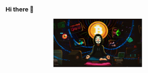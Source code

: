 ### Hi there 👋

<!--
**krishu-rdx/Krishu-RDX** is a ✨ _special_ ✨ repository because its `README.md` (this file) appears on your GitHub profile.

Here are some ideas to get you started:

- 🔭 I’m currently working on ...
- 🌱 I’m currently learning ...
- 👯 I’m looking to collaborate on ...
- 🤔 I’m looking for help with ...
- 💬 Ask me about ...
- 📫 How to reach me: ...
- 😄 Pronouns: ...
- ⚡ Fun fact: ...
-->
<p align="center">
    <img width="48%" src="https://github.com/krishu-rdx/Krishu-RDX/blob/main/SWAG.jpg" alt="Swag" />
</p>
